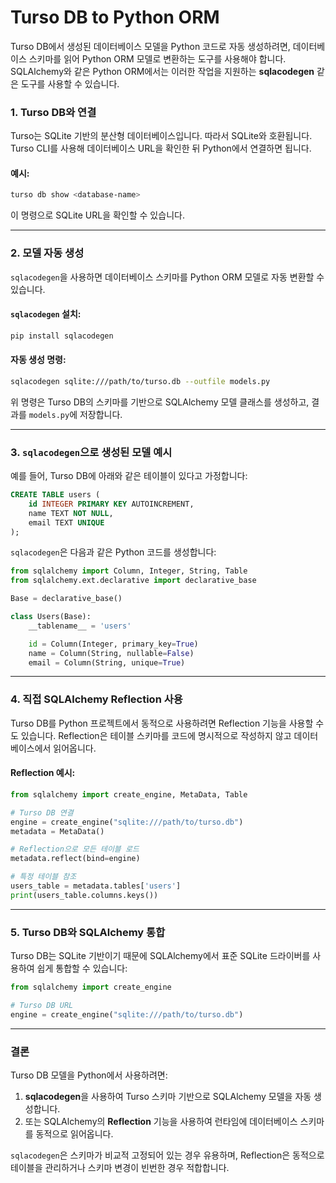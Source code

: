 # Turso DB to Python ORM

Turso DB에서 생성된 데이터베이스 모델을 Python 코드로 자동 생성하려면, 데이터베이스 스키마를 읽어 Python ORM 모델로 변환하는 도구를 사용해야 합니다. SQLAlchemy와 같은 Python ORM에서는 이러한 작업을 지원하는 **sqlacodegen** 같은 도구를 사용할 수 있습니다.

### 1. **Turso DB와 연결**

Turso는 SQLite 기반의 분산형 데이터베이스입니다. 따라서 SQLite와 호환됩니다. Turso CLI를 사용해 데이터베이스 URL을 확인한 뒤 Python에서 연결하면 됩니다.

#### 예시:

```bash
turso db show <database-name>
```

이 명령으로 SQLite URL을 확인할 수 있습니다.

------

### 2. **모델 자동 생성**

`sqlacodegen`을 사용하면 데이터베이스 스키마를 Python ORM 모델로 자동 변환할 수 있습니다.

#### `sqlacodegen` 설치:

```bash
pip install sqlacodegen
```

#### 자동 생성 명령:

```bash
sqlacodegen sqlite:///path/to/turso.db --outfile models.py
```

위 명령은 Turso DB의 스키마를 기반으로 SQLAlchemy 모델 클래스를 생성하고, 결과를 `models.py`에 저장합니다.

------

### 3. **`sqlacodegen`으로 생성된 모델 예시**

예를 들어, Turso DB에 아래와 같은 테이블이 있다고 가정합니다:

```sql
CREATE TABLE users (
    id INTEGER PRIMARY KEY AUTOINCREMENT,
    name TEXT NOT NULL,
    email TEXT UNIQUE
);
```

`sqlacodegen`은 다음과 같은 Python 코드를 생성합니다:

```python
from sqlalchemy import Column, Integer, String, Table
from sqlalchemy.ext.declarative import declarative_base

Base = declarative_base()

class Users(Base):
    __tablename__ = 'users'

    id = Column(Integer, primary_key=True)
    name = Column(String, nullable=False)
    email = Column(String, unique=True)
```

------

### 4. **직접 SQLAlchemy Reflection 사용**

Turso DB를 Python 프로젝트에서 동적으로 사용하려면 Reflection 기능을 사용할 수도 있습니다. Reflection은 테이블 스키마를 코드에 명시적으로 작성하지 않고 데이터베이스에서 읽어옵니다.

#### Reflection 예시:

```python
from sqlalchemy import create_engine, MetaData, Table

# Turso DB 연결
engine = create_engine("sqlite:///path/to/turso.db")
metadata = MetaData()

# Reflection으로 모든 테이블 로드
metadata.reflect(bind=engine)

# 특정 테이블 참조
users_table = metadata.tables['users']
print(users_table.columns.keys())
```

------

### 5. **Turso DB와 SQLAlchemy 통합**

Turso DB는 SQLite 기반이기 때문에 SQLAlchemy에서 표준 SQLite 드라이버를 사용하여 쉽게 통합할 수 있습니다:

```python
from sqlalchemy import create_engine

# Turso DB URL
engine = create_engine("sqlite:///path/to/turso.db")
```

------

### 결론

Turso DB 모델을 Python에서 사용하려면:

1. **sqlacodegen**을 사용하여 Turso 스키마 기반으로 SQLAlchemy 모델을 자동 생성합니다.
2. 또는 SQLAlchemy의 **Reflection** 기능을 사용하여 런타임에 데이터베이스 스키마를 동적으로 읽어옵니다.

`sqlacodegen`은 스키마가 비교적 고정되어 있는 경우 유용하며, Reflection은 동적으로 테이블을 관리하거나 스키마 변경이 빈번한 경우 적합합니다.